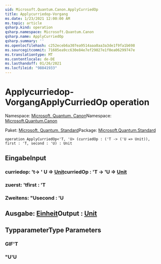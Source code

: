 ```yaml
---
uid: Microsoft.Quantum.Canon.ApplyCurriedOp
title: Applycurriedop-Vorgang
ms.date: 1/23/2021 12:00:00 AM
ms.topic: article
qsharp.kind: operation
qsharp.namespace: Microsoft.Quantum.Canon
qsharp.name: ApplyCurriedOp
qsharp.summary: ''
ms.openlocfilehash: c252eceb6a307ea9514aaa8aa3a3de1f9fa1b698
ms.sourcegitcommit: 71605ea9cc630e84e7ef29027e1f0ea06299747e
ms.translationtype: MT
ms.contentlocale: de-DE
ms.lasthandoff: 01/26/2021
ms.locfileid: "98841933"
---
```

# <a name="applycurriedop-operation"></a><span data-ttu-id="9030e-102">Applycurriedop-Vorgang</span><span class="sxs-lookup"><span data-stu-id="9030e-102">ApplyCurriedOp operation</span></span>

<span data-ttu-id="9030e-103">Namespace: [Microsoft. Quantum. Canon](xref:Microsoft.Quantum.Canon)</span><span class="sxs-lookup"><span data-stu-id="9030e-103">Namespace: [Microsoft.Quantum.Canon](xref:Microsoft.Quantum.Canon)</span></span>

<span data-ttu-id="9030e-104">Paket: [Microsoft. Quantum. Standard](https://nuget.org/packages/Microsoft.Quantum.Standard)</span><span class="sxs-lookup"><span data-stu-id="9030e-104">Package: [Microsoft.Quantum.Standard](https://nuget.org/packages/Microsoft.Quantum.Standard)</span></span>




```qsharp
operation ApplyCurriedOp<'T, 'U> (curriedOp : ('T -> ('U => Unit)), first : 'T, second : 'U) : Unit
```


## <a name="input"></a><span data-ttu-id="9030e-105">Eingabe</span><span class="sxs-lookup"><span data-stu-id="9030e-105">Input</span></span>

### <a name="curriedop--t---u--unit"></a><span data-ttu-id="9030e-106">curriedop: 't-> ' U => [Unit](xref:microsoft.quantum.lang-ref.unit)</span><span class="sxs-lookup"><span data-stu-id="9030e-106">curriedOp : 'T -> 'U => [Unit](xref:microsoft.quantum.lang-ref.unit)</span></span> 




### <a name="first--t"></a><span data-ttu-id="9030e-107">zuerst: 't</span><span class="sxs-lookup"><span data-stu-id="9030e-107">first : 'T</span></span>




### <a name="second--u"></a><span data-ttu-id="9030e-108">Zweitens: "U</span><span class="sxs-lookup"><span data-stu-id="9030e-108">second : 'U</span></span>





## <a name="output--unit"></a><span data-ttu-id="9030e-109">Ausgabe: [Einheit](xref:microsoft.quantum.lang-ref.unit)</span><span class="sxs-lookup"><span data-stu-id="9030e-109">Output : [Unit](xref:microsoft.quantum.lang-ref.unit)</span></span>



## <a name="type-parameters"></a><span data-ttu-id="9030e-110">Typparameter</span><span class="sxs-lookup"><span data-stu-id="9030e-110">Type Parameters</span></span>

### <a name="t"></a><span data-ttu-id="9030e-111">GIF</span><span class="sxs-lookup"><span data-stu-id="9030e-111">'T</span></span>


### <a name="u"></a><span data-ttu-id="9030e-112">"U</span><span class="sxs-lookup"><span data-stu-id="9030e-112">'U</span></span>

